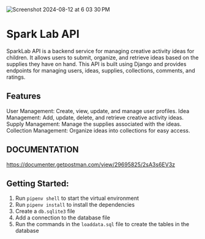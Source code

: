
![Screenshot 2024-08-12 at 6 03 30 PM](https://github.com/user-attachments/assets/ff2b5f76-2fba-4a39-a29d-15d101dcaad0)

# Spark Lab API

SparkLab API is a backend service for managing creative activity ideas for children. It allows users to submit, organize, and retrieve ideas based on the supplies they have on hand. This API is built using Django and provides endpoints for managing users, ideas, supplies, collections, comments, and ratings.

## Features
User Management: Create, view, update, and manage user profiles.
Idea Management: Add, update, delete, and retrieve creative activity ideas.
Supply Management: Manage the supplies associated with the ideas.
Collection Management: Organize ideas into collections for easy access.

## DOCUMENTATION
https://documenter.getpostman.com/view/29695825/2sA3s6EV3z

## Getting Started:
1. Run `pipenv shell` to start the virtual environment
1. Run `pipenv install` to install the dependencies
1. Create a `db.sqlite3` file
1. Add a connection to the database file
1. Run the commands in the `loaddata.sql` file to create the tables in the database
<!-- TODO: As more of the project is filled in add the other steps to get this project running -->

